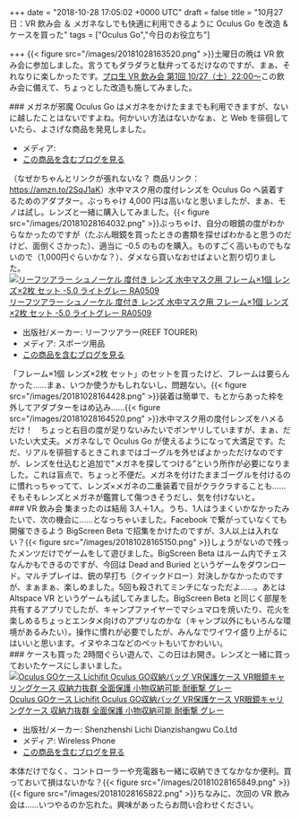 
+++
date = "2018-10-28 17:05:02 +0000 UTC"
draft = false
title = "10月27日：VR 飲み会 ＆ メガネなしでも快適に利用できるように Oculus Go を改造 &amp; ケースを買った"
tags = ["Oculus Go","今日のお役立ち"]

+++
{{< figure src="/images/20181028163520.png"  >}}土曜日の晩は VR 飲み会に参加しました。言うてもダラダラと駄弁ってるだけなのですが、まぁ、それなりに楽しかったです。[プロ生 VR 飲み会 第1回 10/27（土）22:00～](https://pronama.jp/2018/10/25/vr-party/)この飲み会に備えて、ちょっとした改造も施してみました。

<div class="section">
    ### メガネが邪魔
    Oculus Go はメガネをかけたままでも利用できますが、ないに越したことはないですよね。何かいい方法はないかなぁ、と Web を徘徊していたら、よさげな商品を発見しました。<div class="hatena-asin-detail"><a href="http://www.amazon.co.jp/exec/obidos/ASIN//bestylesnet-22/"><img src="https://d.hatena.ne.jp/images/hatena_aws.gif" class="hatena-asin-detail-image" alt="" title=""/></a><div class="hatena-asin-detail-info"><a href="http://www.amazon.co.jp/exec/obidos/ASIN//bestylesnet-22/"></a><ul><li><span class="hatena-asin-detail-label">メディア:</span> </li><li><a href="http://d.hatena.ne.jp/asin//bestylesnet-22" target="_blank">この商品を含むブログを見る</a></li></ul></div><div class="hatena-asin-detail-foot"></div></div>（なぜかちゃんとリンクが張れないな？ 商品リンク： <a href="https://amzn.to/2SqJ1aK">https://amzn.to/2SqJ1aK</a>）水中マスク用の度付レンズを Oculus Go へ装着するためのアダプター。ぶっちゃけ 4,000 円は高いなと思いましたが、まぁ、モノは試し。レンズと一緒に購入してみました。{{< figure src="/images/20181028164032.png"  >}}ぶっちゃけ、自分の眼鏡の度がわからなかったのですが（たぶん眼鏡を買ったときの書類を探せばわかると思うのだけど、面倒くさかった）、適当に -0.5 のものを購入。ものすごく高いものでもないので（1,000円ぐらいかな？）、ダメなら買いなおせばよいと割り切りました。<div class="hatena-asin-detail"><a href="http://www.amazon.co.jp/exec/obidos/ASIN/B06XJRWWXK/bestylesnet-22/"><img src="https://images-fe.ssl-images-amazon.com/images/I/31K4lqFQ%2BJL._SL160_.jpg" class="hatena-asin-detail-image" alt="リーフツアラー シュノーケル 度付き レンズ 水中マスク用 フレーム×1個 レンズ×2枚 セット -5.0 ライトグレー RA0509" title="リーフツアラー シュノーケル 度付き レンズ 水中マスク用 フレーム×1個 レンズ×2枚 セット -5.0 ライトグレー RA0509"/></a><div class="hatena-asin-detail-info"><a href="http://www.amazon.co.jp/exec/obidos/ASIN/B06XJRWWXK/bestylesnet-22/">リーフツアラー シュノーケル 度付き レンズ 水中マスク用 フレーム×1個 レンズ×2枚 セット -5.0 ライトグレー RA0509</a><ul><li><span class="hatena-asin-detail-label">出版社/メーカー:</span> リーフツアラー(REEF TOURER)</li><li><span class="hatena-asin-detail-label">メディア:</span> スポーツ用品</li><li><a href="http://d.hatena.ne.jp/asin/B06XJRWWXK/bestylesnet-22" target="_blank">この商品を含むブログを見る</a></li></ul></div><div class="hatena-asin-detail-foot"></div></div>「フレーム×1個 レンズ×2枚 セット」のセットを買ったけど、フレームは要らんかった……まぁ、いつか使うかもしれないし、問題ない。{{< figure src="/images/20181028164428.png"  >}}装着は簡単で、もとからあった枠を外してアダプターをはめ込み……{{< figure src="/images/20181028164520.png"  >}}水中マスク用の度付レンズをハメるだけ！　ちょっと右目の度が足りないみたいでボンヤリしていますが、まぁ、だいたい大丈夫。メガネなしで Oculus Go が使えるようになって大満足です。ただ、リアルを徘徊するときこれまではゴーグルを外せばよかっただけなのですが、レンズを仕込むと追加で"メガネを探してつける”という所作が必要になりました。これは盲点で、ちょっと不便だ。メガネを付けたままゴーグルを付けるのに慣れっちゃってて、レンズ×メガネの二重装着で目がクラクラすることも……そもそもレンズとメガネが鑑賞して傷つきそうだし、気を付けないと。

</div>
<div class="section">
    ### VR 飲み会
    集まったのは結局 3人＋1人。うち、1人はうまくいかなかったみたいで、次の機会に……となっちゃいました。Facebook で繋がっていなくても開催できるよう BigScreen Beta で招集をかけたのですが、3人以上は入れない？{{< figure src="/images/20181028165150.png"  >}}しょうがないので残ったメンツだけでゲームをして遊びました。BigScreen Beta はルーム内でチェスなんかもできるのですが、今回は Dead and Buried というゲームをダウンロード。マルチプレイは、銃の早打ち（クイックドロー）対決しかなかったのですが、まぁまぁ、楽しめました。5回も殺されてミンチになっただよ……。あとは Altspace VR というゲームも試してみました。BigScreen Beta と同じく部屋を共有するアプリでしたが、キャンプファイヤーでマシュマロを焼いたり、花火を楽しめるちょっとエンタメ向けのアプリなのかな（キャンプ以外にもいろんな環境があるみたい）。操作に慣れが必要でしたが、みんなでワイワイ盛り上がるにはいいと思います。イヌやネコなどのペットもいてかわいい。

</div>
<div class="section">
    ### ケースも買った
    2時間ぐらい遊んで、この日はお開き。レンズと一緒に買っておいたケースにしまいました。<div class="hatena-asin-detail"><a href="http://www.amazon.co.jp/exec/obidos/ASIN/B07FYW8YC1/bestylesnet-22/"><img src="https://images-fe.ssl-images-amazon.com/images/I/519WjZhlVQL._SL160_.jpg" class="hatena-asin-detail-image" alt="Oculus GOケース Lichifit Oculus GO収納バッグ VR保護ケース VR眼鏡キャリングケース 収納力抜群 全面保護 小物収納可能 耐衝撃 グレー" title="Oculus GOケース Lichifit Oculus GO収納バッグ VR保護ケース VR眼鏡キャリングケース 収納力抜群 全面保護 小物収納可能 耐衝撃 グレー"/></a><div class="hatena-asin-detail-info"><a href="http://www.amazon.co.jp/exec/obidos/ASIN/B07FYW8YC1/bestylesnet-22/">Oculus GOケース Lichifit Oculus GO収納バッグ VR保護ケース VR眼鏡キャリングケース 収納力抜群 全面保護 小物収納可能 耐衝撃 グレー</a><ul><li><span class="hatena-asin-detail-label">出版社/メーカー:</span> Shenzhenshi Lichi Dianzishangwu Co.Ltd</li><li><span class="hatena-asin-detail-label">メディア:</span> Wireless Phone</li><li><a href="http://d.hatena.ne.jp/asin/B07FYW8YC1/bestylesnet-22" target="_blank">この商品を含むブログを見る</a></li></ul></div><div class="hatena-asin-detail-foot"></div></div>本体だけでなく、コントローラーや充電器も一緒に収納できてなかなか便利。買っておいて損はないかな？{{< figure src="/images/20181028165849.png"  >}}{{< figure src="/images/20181028165822.png"  >}}ちなみに、次回の VR 飲み会は……いつやるのか忘れた。興味があったらお問い合わせください。

</div>

